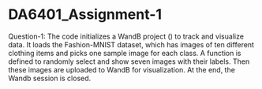 # DA6401_Assignment-1
Question-1:
The code initializes a WandB project () to track and visualize data. It loads the Fashion-MNIST dataset, which has images of ten different clothing items and picks one sample image for each class. A function is defined to randomly select and show seven images with their labels. Then these images are uploaded to WandB for visualization. At the end, the Wandb session is closed.
